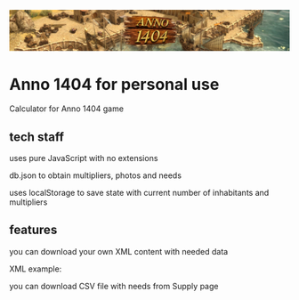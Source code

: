 ![ Anno 1404 Logo ](logo.jpg)

# Anno 1404 for personal use

Calculator for Anno 1404 game

## tech staff

uses pure JavaScript with no extensions

db.json to obtain multipliers, photos and needs

uses localStorage to save state with current number of inhabitants and multipliers

## features

you can download your own XML content with needed data

XML example:

<Anno1404Calculator version="1.0" exportDate="2025-07-15T22:37:45.048Z">
    <Inhabitants>
        <Inhabitant index="0" type="beggar" count="3000"/>
        <Inhabitant index="3" type="patrician" count="1150"/>
        <Inhabitant index="4" type="nobleman" count="840"/>
    </Inhabitants>
    <Multipliers>
        <Multiplier index="0" goodType="fish" value="50"/>
        <Multiplier index="1" goodType="spices" value="25"/>
        <Multiplier index="2" goodType="bread" value="25"/>
        <Multiplier index="3" goodType="meat" value="25"/>
        <Multiplier index="4" goodType="cider" value="25"/>
        <Multiplier index="5" goodType="beer" value="25"/>
        <Multiplier index="6" goodType="wine" value="25"/>
        <Multiplier index="7" goodType="linen_garments" value="25"/>
        <Multiplier index="8" goodType="leather_jerkins" value="25"/>
        <Multiplier index="10" goodType="brocade_robes" value="25"/>
        <Multiplier index="11" goodType="books" value="25"/>
        <Multiplier index="12" goodType="candlesticks" value="25"/>
        <Multiplier index="13" goodType="glasses" value="25"/>
        <Multiplier index="14" goodType="dates" value="25"/>
        <Multiplier index="15" goodType="milk" value="25"/>
        <Multiplier index="16" goodType="carpets" value="25"/>
        <Multiplier index="17" goodType="coffee" value="25"/>
        <Multiplier index="18" goodType="pearl_necklaces" value="25"/>
        <Multiplier index="19" goodType="parfumes" value="25"/>
        <Multiplier index="20" goodType="marzipans" value="25"/>
    </Multipliers>
    <MemorizedAmounts>
        <MemorizedAmount index="0" goodType="fish" amount="1"/>
        <MemorizedAmount index="1" goodType="spices" amount="2"/>
        <MemorizedAmount index="2" goodType="bread" amount="2"/>
        <MemorizedAmount index="4" goodType="cider" amount="2"/>
        <MemorizedAmount index="5" goodType="beer" amount="2"/>
        <MemorizedAmount index="7" goodType="linen_garments" amount="2"/>
        <MemorizedAmount index="8" goodType="leather_jerkins" amount="1"/>
        <MemorizedAmount index="11" goodType="books" amount="1"/>
    </MemorizedAmounts>
    <Metadata calculatorVersion="2.0" gameVersion="Anno1404"/>
</Anno1404Calculator>

you can download CSV file with needs from Supply page
